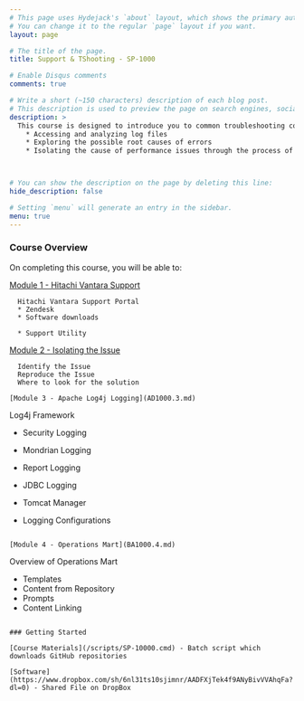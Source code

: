 ```yaml
---
# This page uses Hydejack's `about` layout, which shows the primary author's picture and about text at the top.
# You can change it to the regular `page` layout if you want.
layout: page

# The title of the page.
title: Support & TShooting - SP-1000

# Enable Disqus comments
comments: true

# Write a short (~150 characters) description of each blog post.
# This description is used to preview the page on search engines, social media, etc.
description: >
  This course is designed to introduce you to common troubleshooting concepts and techniques such as:
    * Accessing and analyzing log files
    * Exploring the possible root causes of errors
    * Isolating the cause of performance issues through the process of elimination



# You can show the description on the page by deleting this line:
hide_description: false

# Setting `menu` will generate an entry in the sidebar.
menu: true
---
```


### Course Overview

On completing this course, you will be able to:

[Module 1 - Hitachi Vantara Support](AD1000.1.md)
```
  Hitachi Vantara Support Portal
  * Zendesk
  * Software downloads

  * Support Utility
```
[Module 2 - Isolating the Issue](AD1000.2.md)
```
  Identify the Issue
  Reproduce the Issue
  Where to look for the solution

[Module 3 - Apache Log4j Logging](AD1000.3.md)
```
  Log4j Framework
  * Security Logging
  * Mondrian Logging
  * Report Logging
  * JDBC Logging
  
  * Tomcat Manager
  * Logging Configurations
```

[Module 4 - Operations Mart](BA1000.4.md)
```
  Overview of Operations Mart
  * Templates
  * Content from Repository
  * Prompts
  * Content Linking
```

### Getting Started

[Course Materials](/scripts/SP-10000.cmd) - Batch script which downloads GitHub repositories

[Software](https://www.dropbox.com/sh/6nl31ts10sjimnr/AADFXjTek4f9ANyBivVVAhqFa?dl=0) - Shared File on DropBox